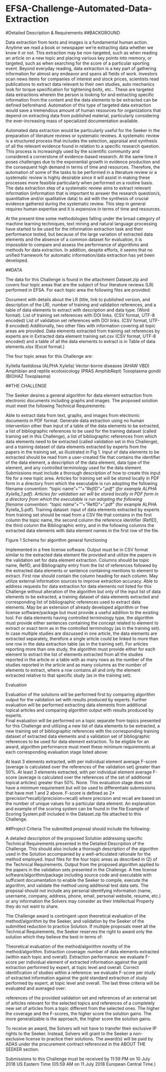 # EFSA-Challenge-Automated-Data-Extraction

#Detailed Description & Requirements
##BACKGROUND

Data extraction from texts and images is a fundamental human action. Anytime we read a book or newspaper we’re extracting data whether we know it or not. This extraction may be non-targeted, such as when reading an article on a new topic and placing various key points into memory, or targeted, such as when searching for the score of a particular sporting event. Beyond everyday reading, data extraction is a key part of gathering information for almost any endeavor and spans all fields of work. Investors scan news items for companies of interest and stock prices, scientists read publications to extract data relevant to their own studies, auto mechanics look for torque specification for tightening bolts, etc.. These are targeted data extractions wherein the person is looking for and extracting specific information from the content and the data elements to be extracted can be defined beforehand. Automation of this type of targeted data extraction would save a tremendous amount of human resources for organizations that depend on extracting data from published material, particularly considering the ever-increasing mass of specialized documentation available.

Automated data extraction would be particularly useful for the Seeker in the preparation of literature reviews or systematic reviews. A systematic review is a structured process that includes the selection, appraisal and synthesis of all the relevant evidence found in relation to a specific research question. This process is increasingly used by the scientific community and considered a cornerstone of evidence-based research.  At the same time it poses challenges due to the exponential growth in evidence production and the consequent high demand in terms of time and resources. Therefore, the automation of some of the tasks to be performed in a literature review or a systematic review is highly desirable since it will assist in making these processes more feasible particularly when performed on a routine basis. The data extraction step of a systematic review aims to extract relevant information (information that is important to answer the research question/s, quantitative and/or qualitative data) to aid with the synthesis of crucial evidence gathered during the systematic review. This step in general requires human expertise and it is expensive in terms of time and resources.

At the present time some methodologies falling under the broad category of machine learning techniques, text mining and natural language processing have started to be used for the information extraction task and their performance tested, but because of the large variation of extracted data elements and the absence of a common dataset for evaluation, it is impossible to compare and assess the performance of algorithms and methods for data extraction. In addition, despite efforts, it seems that no unified framework for automatic information/data extraction has yet been developed.

 

##DATA

The data for this Challenge is found in the attachment Dataset.zip and covers four topic areas that are the subject of four literature reviews (LR) performed in EFSA. For each topic area the following files are provided:

Document with details about the LR (title, link to published version, and description of the LR), number of training and validation references, and a table of data elements to extract with description and data type. (Word format).
List of training set references with DOI links. (CSV format, UTF-8 encoded)
List of validation set references with DOI links. (CSV format, UTF-8 encoded)
Additionally, two other files with information covering all topic areas are provided. Data elements extracted from training set references by experts are in Extracted data element training set.csv  (CSV format, UTF-8 encoded) and a table of all the data elements to extract is in Table of data elements.xlsx (Excel format.)

The four topic areas for this Challenge are:

Xyllella fastidiosa (ALPHA Xylella)
Vector-borne diseases (AHAW VBD)
Amphibian  and  reptile  ecotoxicology (PRAS AmphibRept)
Toxoplasma gondii (BIOHAZ Toxoplasma)
 

##THE CHALLENGE

The Seeker desires a general algorithm for data element extraction from electronic documents including graphs and images. The proposed solution must meet the following Technical Requirements:

Able to extract data from text, graphs, and images from electronic documents in PDF format.
Generate data extraction using no human intervention other than input of a table of the data elements to be extracted, a list of bibliographic references to be used for the training dataset (called training set in this Challenge), a list of bibliographic references from which data elements need to be extracted (called validation set in this Challenge), and a training dataset of data elements extracted by experts from the papers in the training set, as illustrated in Fig 1.
Input of data elements to be extracted should be read from a user-created file that contains the identifier of the data element, a description of the data element, data type of the element, and any controlled terminology used for the data element. Submissions must include a thorough description of how to create this input file for a new topic area.
Articles for training set will be stored locally in PDF form in a directory from which the executable is run adopting the following filename convention: “topic name”+”_”+”RefID”+”.pdf” (for example ALPHA Xylella_1.pdf).
Articles for validation set will be stored locally in PDF form in a directory from which the executable is run adopting the following filename convention: “topic name”+”_”+”RefID”+”.pdf” (for example ALPHA Xylella_5.pdf).
Training dataset: input of data elements extracted by experts from training set should be read from a CSV file that contains in the first column the topic name, the second column the reference identifier (RefID), the third column the Bibliographic entry, and in the following columns the extracted data elements with data element names in the first row of the file.


Figure 1 Schema for algorithm general functioning

 

Implemented in a free license software.
Output must be in CSV format similar to the extracted data element file provided and utilize the papers in the validation set for data element extraction.
Columns should be topic name, RefID, and Bibliography entry from the list of references followed by the extracted data elements or sentence containing mentions to element to extract.
First row should contain the column heading for each column.
May utilize external information sources to improve extraction accuracy.
Able to address requests for data extraction for data elements not listed for this Challenge without alteration of the algorithm but only of the input list of data elements to be extracted, a training dataset of data elements extracted and corresponding list of bibliographic references used to extract data elements.
May be an extension of already developed algorithm or free license software/package but must provide a useful addition to the existing tool.
For data elements having controlled terminology type, the algorithm must provide either sentences containing the concept related to element to extract or exact term as in the controlled terminology (as in the training set). In case multiple studies are discussed in one article, the data elements are extracted separately, therefore a single article could be linked to more than one row in the data extraction table (as in the training set). For articles reporting more than one study, the algorithm must provide either for each element to extract the list of elements extracted from all the studies reported in the article or a table with as many rows as the number of the studies reported in the article and as many columns as the number of elements to extract, where a row contains all and only the element extracted relative to that specific study (as in the training set).

Evaluation

Evaluation of the solutions will be performed first by comparing algorithm output for the validation set with results produced by experts.
Further evaluation will be performed extracting data elements from additional topical articles and comparing algorithm output with results produced by experts.  
Final evaluation will be performed on a topic separate from topics presented for this Challenge and utilizing a new list of data elements to be extracted, a new training set of bibliographic references with the corresponding training dataset of extracted data elements and a validation set of bibliographic references to be used for data element extraction.
To be eligible for an award, algorithm performance must meet these minimum requirements at each corresponding evaluation stage listed above:

At least 3 elements extracted, with per individual element average F-score (average is calculated over the references of the validation set) greater than 50%.
At least 3 elements extracted, with per individual element average F-score (average is calculated over the references of the set of additional topical articles) greater than 50%.
None. This evaluation stage does not have a minimum requirement but will be used to differentiate submissions that have met 1 and 2 above.
F-score is defined as 2*(precision*recall)/(precision+recall) where precision and recall are based on the number of unique values for a particular data element. An explanation and example of the scoring system can be found in the file Example of Scoring System.pdf included in the Dataset.zip file attached to this Challenge.

##Project Criteria
The submitted proposal should include the following:

A detailed description of the proposed Solution addressing specific Technical Requirements presented in the Detailed Description of the Challenge. This should also include a thorough description of the algorithm used in the Solution accompanied by a well-articulated rationale for the method employed.
Input files for the four topic areas as described in (2) of the Technical Requirements.
Output from the proposed algorithm applied to the papers in the validation sets presented in the Challenge.
A free license software/algorithm/package including source code and executable with sufficient documentation to enable the Seeker to compile, execute the algorithm, and validate the method using additional test data sets.
The proposal should not include any personal identifying information (name, username, company, address, phone, email, personal website, resume, etc.) or any information the Solvers may consider as their Intellectual Property they do not want to share.

The Challenge award is contingent upon theoretical evaluation of the method/algorithm by the Seeker, and validation by the Seeker of the submitted reduction to practice Solution.  If multiple proposals meet all the Technical Requirements, the Seeker reserves the right to award only the solution which they believe the best in terms of:

Theoretical evaluation of the method/algorithm novelty of the method/algorithm.
Extraction coverage: number of data elements extracted (within each topic and overall).
Extraction performance: we evaluate F-score per individual element of extracted information against the gold extraction performed by expert, at topic level and overall.
Correct identification of studies within a reference: we evaluate F-score per study of extracted information against the gold standard extraction of study performed by expert, at topic level and overall.
The last three criteria will be evaluated and averaged over:

references of the provided validation set and
references of an external set of articles relevant for the selected topics and
references of a completely new set of articles from a topic different from the selected ones.
The higher the coverage and the F-scores, the higher score the solution gains. The more generalizable is the approach, the higher score the solution gains.

To receive an award, the Solvers will not have to transfer their exclusive IP rights to the Seeker. Instead, Solvers will grant to the Seeker a non-exclusive license to practice their solutions.  The award(s) will be paid by ADAS under the procurement contract referenced in the ABOUT THE SEEKER section.

Submissions to this Challenge must be received by 11:59 PM on 10 July 2018 US Eastern Time (05:59 AM on 11 July 2018 European Central Time.)

